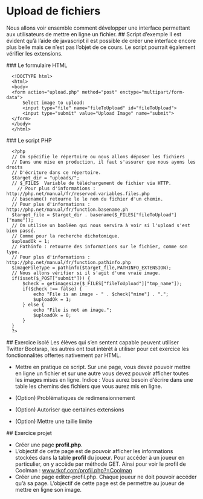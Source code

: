 # Upload de fichiers 
Nous allons voir ensemble comment développer une interface permettant aux utilisateurs de mettre en ligne un fichier.
## Script d’exemple
Il est évident qu’à l’aide de javascript il est possible de créer une interface encore plus belle mais ce n’est pas l’objet de ce cours.
Le script pourrait également vérifier les extensions. 

### Le formulaire HTML

      <!DOCTYPE html>
      <html>
      <body>
      <form action="upload.php" method="post" enctype="multipart/form-data">
          Select image to upload:
          <input type="file" name="fileToUpload" id="fileToUpload">
          <input type="submit" value="Upload Image" name="submit">
      </form>
      </body>
      </html> 

### Le script PHP

      <?php
      // On spécifie le répertoire ou nous allons déposer les fichiers
      // Dans une mise en production, il faut s'assurer que nous ayons les droits 
      // D'écriture dans ce répertoire.
      $target_dir = "uploads/";
      // $_FILES  Variable de téléchargement de fichier via HTTP.
        // Pour plus d'informations : http://php.net/manual/fr/reserved.variables.files.php
      // basename() retourne le le nom du fichier d'un chemin.
      // Pour plus d'informations : http://php.net/manual/fr/function.basename.ph
      $target_file = $target_dir . basename($_FILES["fileToUpload"]["name"]);
      // On utilise un booléen qui nous servira à voir si l'upload s'est bien passé. 
      // Comme pour la recherche dichotomique.
      $uploadOk = 1;
      // Pathinfo : retourne des informations sur le fichier, comme son type.
      // Pour plus d'informations : http://php.net/manual/fr/function.pathinfo.php
      $imageFileType = pathinfo($target_file,PATHINFO_EXTENSION);
      // Nous allons vérifier si il s'agit d'une vraie image.
      if(isset($_POST["submit"])) {
          $check = getimagesize($_FILES["fileToUpload"]["tmp_name"]);
          if($check !== false) {
              echo "File is an image - " . $check["mime"] . ".";
              $uploadOk = 1;
          } else {
              echo "File is not an image.";
              $uploadOk = 0;
          }
      }
      ?> 

## Exercice isolé
Les élèves qui s’en sentent capable peuvent utiliser Twitter Bootsrap, les autres ont tout intérêt à utiliser pour cet exercice les fonctionnalités offertes nativement par HTML.
* Mettre en pratique ce script. Sur une page, vous devez pouvoir mettre en ligne un fichier et sur une autre vous devez pouvoir afficher toutes les images mises en ligne. 
Indice : Vous aurez besoin d'écrire dans une table les chemins des fichiers que vous aurez mis en ligne. 

* (Option) Problématiques de redimensionnement
* (Option) Autoriser que certaines extensions
* (Option) Mettre une taille limite

## Exercice projet

* Créer une page **profil.php**.
* L’objectif de cette page est de pouvoir afficher les informations stockées dans la table **profil** du joueur. Pour accéder à un joueur en particulier, on y accède par méthode GET. Ainsi pour voir le profil de Coolman : www.tkof.com/profil.php?=Coolman
* Créer une page editer-profil.php. Chaque joueur ne doit pouvoir accéder qu’à sa page. L’objectif de cette page est de permettre au joueur de mettre en ligne son image. 

